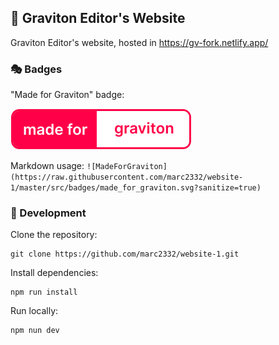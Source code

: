 ## 🎡 Graviton Editor's Website
Graviton Editor's website, hosted in https://gv-fork.netlify.app/

### 🎭 Badges

"Made for Graviton" badge:

![made_for_graviton](src/badges/made_for_graviton.svg)

Markdown usage:
```![MadeForGraviton](https://raw.githubusercontent.com/marc2332/website-1/master/src/badges/made_for_graviton.svg?sanitize=true)```

### 🥽 Development
Clone the repository:
```
git clone https://github.com/marc2332/website-1.git
```

Install dependencies:
```
npm run install
```

Run locally:
```
npm nun dev
```